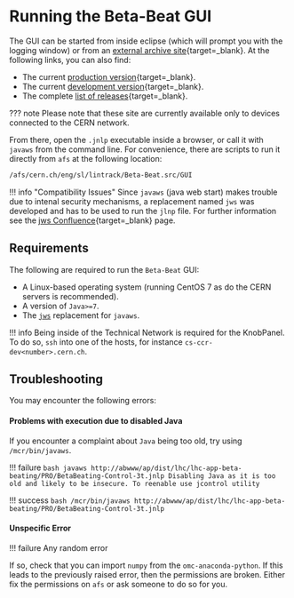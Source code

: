 # Running the Beta-Beat GUI

The GUI can be started from inside eclipse (which will prompt you with the logging window) or from an [external archive site][archive]{target=_blank}.
At the following links, you can also find:

- The current [production version][prod_gui]{target=_blank}.
- The current [development version][dev_gui]{target=_blank}.
- The complete [list of releases][releases]{target=_blank}.

??? note
    Please note that these site are currently available only to devices connected to the CERN network.

From there, open the `.jnlp` executable inside a browser, or call it with `javaws` from the command line.
For convenience, there are scripts to run it directly from `afs` at the following location:
```bash
/afs/cern.ch/eng/sl/lintrack/Beta-Beat.src/GUI
```

!!! info "Compatibility Issues"
    Since `javaws` (java web start) makes trouble due to intenal security mechanisms, a replacement named `jws` was developed and has to be used to run the `jlnp` file.
    For further information see the [jws Confluence][jws_confluence]{target=_blank} page.

## Requirements

The following are required to run the `Beta-Beat` GUI:

- A Linux-based operating system (running CentOS 7 as do the CERN servers is recommended).
- A version of `Java>=7`.
- The [`jws`][jws] replacement for `javaws`.

!!! info
    Being inside of the Technical Network is required for the KnobPanel.
    To do so, `ssh` into one of the hosts, for instance `cs-ccr-dev<number>.cern.ch`.

## Troubleshooting

You may encounter the following errors:

#### Problems with execution due to disabled Java

If you encounter a complaint about `Java` being too old, try using `/mcr/bin/javaws`.

!!! failure
    ```bash
    javaws http://abwww/ap/dist/lhc/lhc-app-beta-beating/PRO/BetaBeating-Control-3t.jnlp
    Disabling Java as it is too old and likely to be insecure. To reenable use jcontrol utility
    ```

!!! success
    ```bash
    /mcr/bin/javaws http://abwww/ap/dist/lhc/lhc-app-beta-beating/PRO/BetaBeating-Control-3t.jnlp
    ```

#### Unspecific Error

!!! failure
    Any random error

If so, check that you can import `numpy` from the `omc-anaconda-python`.
If this leads to the previously raised error, then the permissions are broken.
Either fix the permissions on `afs` or ask someone to do so for you.

[archive]: http://abwww.cern.ch/ap/
[prod_gui]: http://abwww.cern.ch/ap/pro/lhc/lhc-app-beta-beating/BetaBeating-Control-3t.jnlp
[dev_gui]: http://abwww.cern.ch/ap/next/lhc/lhc-app-beta-beating/BetaBeating-Control-3t.jnlp
[releases]: https://abwww.cern.ch/ap/dist/lhc/lhc-app-beta-beating/
[jws_confluence]: https://wikis.cern.ch/display/DVTLS/jws+-+a+replacement+for+javaws
[jws]: https://wikis.cern.ch/display/DVTLS/jws+-+a+replacement+for+javaws
